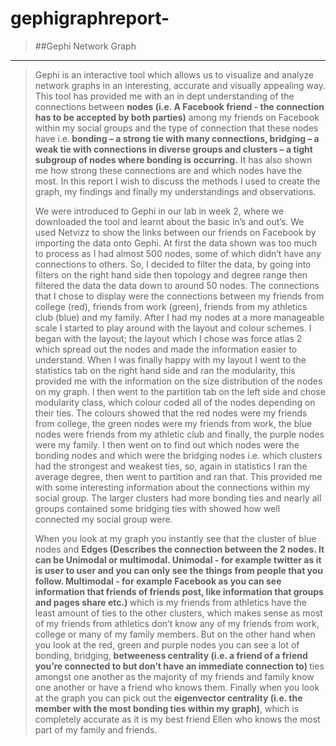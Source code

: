gephigraphreport-
=================
> 
> ##Gephi Network Graph
-------------
>
>
> <p> Gephi is an interactive tool which allows us to visualize and analyze network graphs in
> an interesting, accurate and visually appealing way. This tool has provided me with an
> in dept understanding of the connections between <b> nodes (i.e. A Facebook friend - the
> connection has to be accepted by both parties)</b> among my friends on Facebook within
> my social groups and the type of connection that these nodes have i.e.<b>  bonding – a
> strong tie with many connections, bridging – a weak tie with connections in diverse
> groups and clusters – a tight subgroup of nodes where bonding is occurring.</b> It has
> also shown me how strong these connections are and which nodes have the most. In
> this report I wish to discuss the methods I used to create the graph, my findings and
> finally my understandings and observations. </p> 
> 
>
> <p> We were introduced to Gephi in our lab in week 2, where we downloaded the tool and
> learnt about the basic in’s and out’s. We used Netvizz to show the links between our
> friends on Facebook by importing the data onto Gephi. At first the data shown was too
> much to process as I had almost 500 nodes, some of which didn’t have any connections
> to others. So, I decided to filter the data, by going into filters on the right hand side then
> topology and degree range then filtered the data the data down to around 50 nodes. The
> connections that I chose to display were the connections between my friends from
> college (red), friends from work (green), friends from my athletics club (blue) and my
> family. After I had my nodes at a more manageable scale I started to play around with
> the layout and colour schemes. I began with the layout; the layout which I chose was
> force atlas 2 which spread out the nodes and made the information easier to
> understand. When I was finally happy with my layout I went to the statistics tab on the
> right hand side and ran the modularity, this provided me with the information on the
> size distribution of the nodes on my graph. I then went to the partition tab on the left
> side and chose modularity class, which colour coded all of the nodes depending on their
> ties. The colours showed that the red nodes were my friends from college, the green
> nodes were my friends from work, the blue nodes were friends from my athletic club
> and finally, the purple nodes were my family. I then went on to find out which nodes
> were the bonding nodes and which were the bridging nodes i.e. which clusters had the
> strongest and weakest ties, so, again in statistics I ran the average degree, then went to
> partition and ran that. This provided me with some interesting information about the
> connections within my social group. The larger clusters had more bonding ties and
> nearly all groups contained some bridging ties with showed how well connected my
> social group were. </p> 
> 
> 
> <p> When you look at my graph you instantly see that the cluster of blue nodes and <b> Edges
> (Describes the connection between the 2 nodes. It can be Unimodal or multimodal.
> Unimodal - for example twitter as it is user to user and you can only see the things
> from people that you follow. Multimodal - for example Facebook as you can see
> information that friends of friends post, like information that groups and pages
> share etc.) </b> which is my friends from athletics have the least amount of ties to the other
> clusters, which makes sense as most of my friends from athletics don’t know any of my
> friends from work, college or many of my family members. But on the other hand when
> you look at the red, green and purple nodes you can see a lot of bonding, bridging,
> <b> betweeness centrality (i.e. a friend of a friend you’re connected to but don’t have an
> immediate connection to) </b> ties amongst one another as the majority of my friends and
> family know one another or have a friend who knows them. Finally when you look at
> the graph you can pick out the <b> eigenvector centrality (i.e. the member with the most
> bonding ties within my graph)</b>, which is completely accurate as it is my best friend
> Ellen who knows the most part of my family and friends. </p> 
